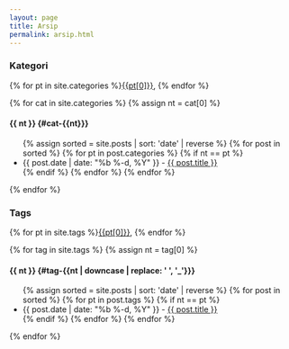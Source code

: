 ```yaml
---
layout: page
title: Arsip
permalink: arsip.html
---
```

<h3 class='text-center'>Kategori</h3>
<p class='text-center'>{% for pt in site.categories %}<a href="#cat-{{pt[0]}}">{{pt[0]}}</a>, {% endfor %}</p>

{% for cat in site.categories %}
{% assign nt = cat[0] %}

#### {{ nt }} {#cat-{{nt}}}
<ul>
	{% assign sorted = site.posts | sort: 'date' | reverse %}
	{% for post in sorted %}
		{% for pt in post.categories %}
			{% if nt == pt %}
			<li>
				{{ post.date | date: "%b %-d, %Y" }} - 
				<a href="{{ post.url }}">{{ post.title }}</a>
			</li>
			{% endif %}  
		{% endfor %} 
	{% endfor %}
</ul>  
{% endfor %}

<h3 class='text-center'>Tags</h3>
<p class='text-center'>{% for pt in site.tags %}<a href="#tag-{{pt[0] | downcase | replace: ' ', '_'}}">{{pt[0]}}</a>, {% endfor %}</p>
{% for tag in site.tags %}
{% assign nt = tag[0] %}

#### {{ nt }} {#tag-{{nt | downcase | replace: ' ', '_'}}}
<ul> 
{% assign sorted = site.posts | sort: 'date' | reverse %}
{% for post in sorted %}
	{% for pt in post.tags %}
		{% if nt == pt %}
			<li>
        {{ post.date | date: "%b %-d, %Y" }} - 
        <a id="#tag-{{pt | downcase | replace: ' ', '_'}}" href="{{ post.url }}">{{ post.title }}</a>
      </li>
		{% endif %}  
	{% endfor %} 
{% endfor %}
</ul>  
{% endfor %}
